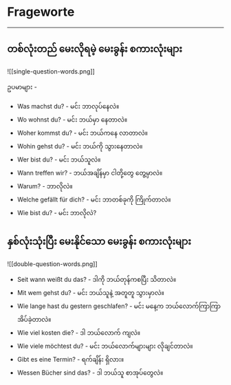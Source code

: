 # Frageworte
---
## တစ်လုံးတည် မေးလိုရမဲ့ မေးခွန်း စကားလုံးများ

![[single-question-words.png]]

ဥပမာများ -

- Was machst du? - မင်း ဘာလုပ်နေလဲ။
- Wo wohnst du? - မင်း ဘယ်မှာ နေတာလဲ။
- Woher kommst du? - မင်း ဘယ်ကနေ လာတာလဲ။
- Wohin gehst du? - မင်း ဘယ်ကို သွားနေတာလဲ။
- Wer bist du? - မင်း ဘယ်သူလဲ။
- Wann treffen wir?  - ဘယ်အချိန်မှာ ငါတို့တွေ တွေ့မှာလဲ။
- Warum? - ဘာလိုလဲ။
- Welche gefällt für dich? - မင်း ဘာတစ်ခုကို ကြိုက်တာလဲ။
- Wie bist du? - မင်း ဘာလိုလဲ?


## နှစ်လုံးသုံးပြီး မေးနိုင်သော မေးခွန်း စကားလုံးများ

![[double-question-words.png]]

- Seit wann  weißt du das? - ဒါကို ဘယ်တုန်ကစပြီး သိတာလဲ။
- Mit wem gehst du?  - မင်း ဘယ်သူနဲ့ အတူတူ သွားမှာလဲ။
- Wie lange hast du gestern geschlafen? - မင်း မနေ့က ဘယ်လောက်ကြာကြာ အိပ်ခဲ့တာလဲ။
- Wie viel kosten die? - ဒါ ဘယ်လောက် ကျလဲ။
- Wie viele möchtest du? - မင်း ဘယ်လောက်များများ လိုချင်တာလဲ။ 
- Gibt es eine Termin?  -  ရက်ချိန်း ရှိလား။
- Wessen Bücher sind das? - ဒါ ဘယ်သူ စာအုပ်တွေလဲ။ 